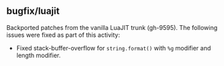 ## bugfix/luajit

Backported patches from the vanilla LuaJIT trunk (gh-9595). The following
issues were fixed as part of this activity:

* Fixed stack-buffer-overflow for `string.format()` with `%g` modifier and
  length modifier.

